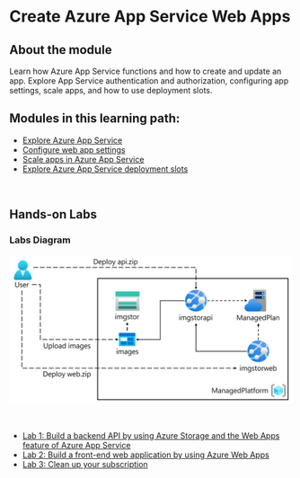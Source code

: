 # Create Azure App Service Web Apps

## About the module

Learn how Azure App Service functions and how to create and update an app. Explore App Service authentication and authorization, configuring app settings, scale apps, and how to use deployment slots.

## Modules in this learning path:

* [Explore Azure App Service](/M1/02/Azure_app_service.md)
* [Configure web app settings](/M1/02/Config_app_service.md)
* [Scale apps in Azure App Service](/M1/02/Scaling_app_service.md)
* [Explore Azure App Service deployment slots](/M1/02/Azure_app_service_deploy.md)

<br>

## Hands-on Labs 

### Labs Diagram

![alt text](images/Lab01-Diagram.png)

<br>

* [Lab 1: Build a backend API by using Azure Storage and the Web Apps feature of Azure App Service](/M1/02/lab01.md)
* [Lab 2: Build a front-end web application by using Azure Web Apps](/M1/02/lab02.md)
* [Lab 3: Clean up your subscription](/M1/02/lab03.md)
